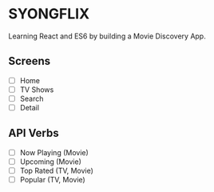 # SYONGFLIX

Learning React and ES6 by building a Movie Discovery App.

## Screens

- [ ] Home
- [ ] TV Shows
- [ ] Search
- [ ] Detail

## API Verbs

- [ ] Now Playing (Movie)
- [ ] Upcoming (Movie)
- [ ] Top Rated (TV, Movie)
- [ ] Popular (TV, Movie)
